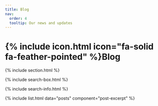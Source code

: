 ```yaml
---
title: Blog
nav:
  order: 4
  tooltip: Our news and updates
---
```


# {% include icon.html icon="fa-solid fa-feather-pointed" %}Blog

{% include section.html %}

{% include search-box.html %}

{% include search-info.html %}

{% include list.html data="posts" component="post-excerpt" %}
